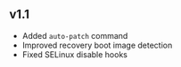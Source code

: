 ## v1.1
- Added `auto-patch` command
- Improved recovery boot image detection
- Fixed SELinux disable hooks
